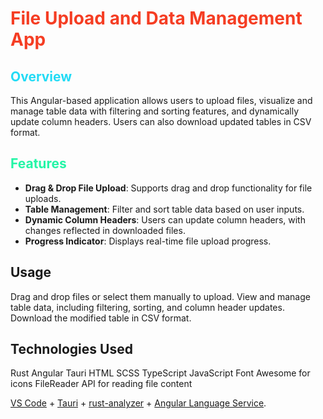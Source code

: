 # <span style="font-weight:bold; color:#f53d23;">File Upload and Data Management App</span>

## <span style="font-weight:bold; color:#23dbf5;">Overview</span>
This Angular-based application allows users to upload files, visualize and manage table data with filtering and sorting features, and dynamically update column headers. Users can also download updated tables in CSV format.

## <span style="font-weight:bold; color:#23f5a6;">Features</span>
- **Drag & Drop File Upload**: Supports drag and drop functionality for file uploads.
- **Table Management**: Filter and sort table data based on user inputs.
- **Dynamic Column Headers**: Users can update column headers, with changes reflected in downloaded files.
- **Progress Indicator**: Displays real-time file upload progress.

## Usage
Drag and drop files or select them manually to upload.
View and manage table data, including filtering, sorting, and column header updates.
Download the modified table in CSV format.

## Technologies Used
Rust
Angular
Tauri 
HTML 
SCSS 
TypeScript 
JavaScript
Font Awesome for icons
FileReader API for reading file content


[VS Code](https://code.visualstudio.com/) + [Tauri](https://marketplace.visualstudio.com/items?itemName=tauri-apps.tauri-vscode) + [rust-analyzer](https://marketplace.visualstudio.com/items?itemName=rust-lang.rust-analyzer) + [Angular Language Service](https://marketplace.visualstudio.com/items?itemName=Angular.ng-template).
